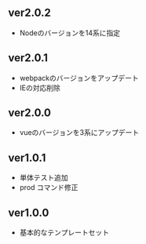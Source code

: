 ## ver2.0.2

- Nodeのバージョンを14系に指定

## ver2.0.1

- webpackのバージョンをアップデート
- IEの対応削除

## ver2.0.0

- vueのバージョンを3系にアップデート

## ver1.0.1

- 単体テスト追加
- prod コマンド修正

## ver1.0.0

- 基本的なテンプレートセット
